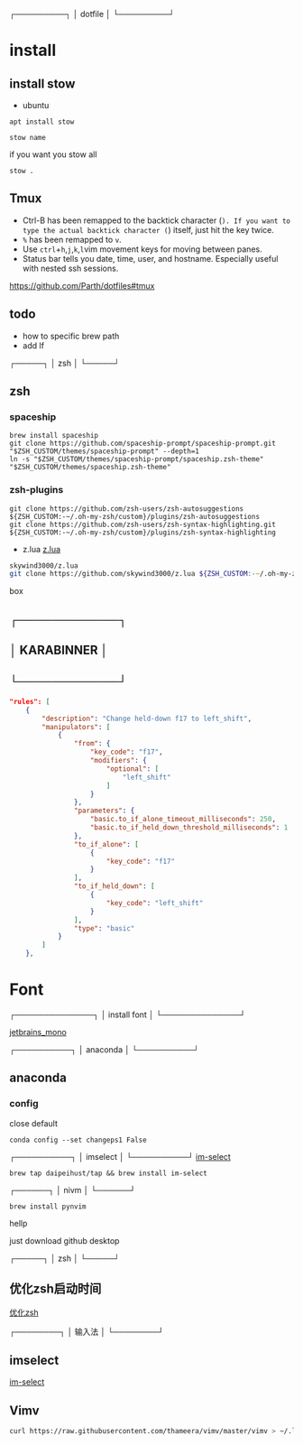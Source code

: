 ┌─────────┐
│ dotfile │
└─────────┘

# install
## install stow
- ubuntu
```
apt install stow
```
```
stow name
```
if you want you stow all
```
stow .
```

## Tmux
- Ctrl-B has been remapped to the backtick character (`). If you want to type the actual backtick character (`) itself, just hit the key twice.
- `%` has been remapped to `v`.
- Use `ctrl`+`h`,`j`,`k`,`l`vim movement keys for moving between panes.
- Status bar tells you date, time, user, and hostname. Especially useful with nested ssh sessions.



https://github.com/Parth/dotfiles#tmux
## todo
- how to specific brew path
- add lf


┌─────┐
│ zsh │
└─────┘
## zsh
### spaceship
```
brew install spaceship
git clone https://github.com/spaceship-prompt/spaceship-prompt.git "$ZSH_CUSTOM/themes/spaceship-prompt" --depth=1
ln -s "$ZSH_CUSTOM/themes/spaceship-prompt/spaceship.zsh-theme" "$ZSH_CUSTOM/themes/spaceship.zsh-theme"
```
### zsh-plugins
```
git clone https://github.com/zsh-users/zsh-autosuggestions ${ZSH_CUSTOM:-~/.oh-my-zsh/custom}/plugins/zsh-autosuggestions
git clone https://github.com/zsh-users/zsh-syntax-highlighting.git ${ZSH_CUSTOM:-~/.oh-my-zsh/custom}/plugins/zsh-syntax-highlighting
```
- z.lua
[z.lua](https://github.com/skywind3000/z.lua)
```zsh
skywind3000/z.lua
git clone https://github.com/skywind3000/z.lua ${ZSH_CUSTOM:-~/.oh-my-zsh/custom}/plugins/z.lua
```

box

## ┌────────────┐
## │ KARABINNER │
## └────────────┘
```json
"rules": [
    {
        "description": "Change held-down f17 to left_shift",
        "manipulators": [
            {
                "from": {
                    "key_code": "f17",
                    "modifiers": {
                        "optional": [
                            "left_shift"
                        ]
                    }
                },
                "parameters": {
                    "basic.to_if_alone_timeout_milliseconds": 250,
                    "basic.to_if_held_down_threshold_milliseconds": 1
                },
                "to_if_alone": [
                    {
                        "key_code": "f17"
                    }
                ],
                "to_if_held_down": [
                    {
                        "key_code": "left_shift"
                    }
                ],
                "type": "basic"
            }
        ]
    },
```



# Font
┌──────────────┐
│ install font │
└──────────────┘

[jetbrains_mono](https://www.jetbrains.com/lp/mono/)


┌──────────┐
│ anaconda │
└──────────┘
## anaconda
### config
close default
```shell
conda config --set changeps1 False
```



┌──────────┐
│ imselect │
└──────────┘
[im-select](https://github.com/daipeihust/im-select)
``` shell
brew tap daipeihust/tap && brew install im-select
```
┌──────┐
│ nivm │
└──────┘
```shell
brew install pynvim
```


hellp


just download github desktop



┌─────┐
│ zsh │
└─────┘
## 优化zsh启动时间
[优化zsh](https://fly.meow-2.com/post/records/conda-faster.html)

┌────────┐
│ 输入法 │
└────────┘

## imselect
[im-select](https://github.com/daipeihust/im-select)


## Vimv
``` bash
curl https://raw.githubusercontent.com/thameera/vimv/master/vimv > ~/.local/bin/vimv && chmod +755 ~/.local/bin/vimv
```
